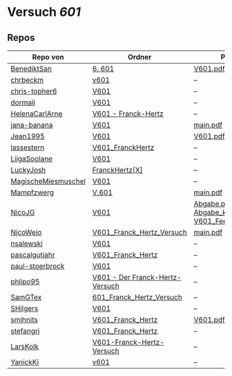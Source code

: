 # Versuch *601*

## Repos

|                     Repo von                     |                                                               Ordner                                                                |                                                                                                                                                                                                                         PDFs                                                                                                                                                                                                                          |
|--------------------------------------------------|-------------------------------------------------------------------------------------------------------------------------------------|-------------------------------------------------------------------------------------------------------------------------------------------------------------------------------------------------------------------------------------------------------------------------------------------------------------------------------------------------------------------------------------------------------------------------------------------------------|
|[BenediktSan](../repo/BenediktSan)                |[6. 601](https://github.com/BenediktSan/AnfaengerPraktikum2020/tree/main/Versuche%20Semester%20IV/6.%20601)                          |[V601.pdf](https://docs.google.com/viewer?url=https://raw.githubusercontent.com/BenediktSan/AnfaengerPraktikum2020/main/Versuche%20Semester%20IV/6.%20601/V601.pdf)                                                                                                                                                                                                                                                                                    |
|[chrbeckm](../repo/chrbeckm)                      |[v601](https://github.com/chrbeckm/anfaenger-praktikum/tree/master/v601)                                                             |–                                                                                                                                                                                                                                                                                                                                                                                                                                                      |
|[chris-topher6](../repo/chris-topher6)            |[V601](https://github.com/chris-topher6/Anfaenger-Praktikum/tree/master/V601)                                                        |–                                                                                                                                                                                                                                                                                                                                                                                                                                                      |
|[dormail](../repo/dormail)                        |[V601](https://github.com/dormail/ap/tree/main/V601)                                                                                 |–                                                                                                                                                                                                                                                                                                                                                                                                                                                      |
|[HelenaCarlArne](../repo/HelenaCarlArne)          |[V601 - Franck-Hertz](https://github.com/HelenaCarlArne/ProtokolleAP/tree/master/V601%20-%20Franck-Hertz)                            |–                                                                                                                                                                                                                                                                                                                                                                                                                                                      |
|[jana-banana](../repo/jana-banana)                |[V601](https://github.com/jana-banana/AP-2020/tree/main/we%20did%20that/V601)                                                        |[main.pdf](https://docs.google.com/viewer?url=https://raw.githubusercontent.com/jana-banana/AP-2020/main/we%20did%20that/V601/build/main.pdf)                                                                                                                                                                                                                                                                                                          |
|[Jean1995](../repo/Jean1995)                      |[V601](https://github.com/Jean1995/Praktikum/tree/master/V601)                                                                       |[V601.pdf](https://docs.google.com/viewer?url=https://raw.githubusercontent.com/Jean1995/Praktikum/master/Protokolle_Fertig/V601.pdf)                                                                                                                                                                                                                                                                                                                  |
|[lassestern](../repo/lassestern)                  |[V601_FranckHertz](https://github.com/lassestern/praktikum-david-lasse/tree/master/V601_FranckHertz)                                 |–                                                                                                                                                                                                                                                                                                                                                                                                                                                      |
|[LiigaSoolane](../repo/LiigaSoolane)              |[V601](https://github.com/LiigaSoolane/Paktikum-mit-dem-Teufel/tree/main/V601)                                                       |–                                                                                                                                                                                                                                                                                                                                                                                                                                                      |
|[LuckyJosh](../repo/LuckyJosh)                    |[FranckHertz[X]](https://github.com/LuckyJosh/APPhysik/tree/master/FranckHertz[X])                                                   |–                                                                                                                                                                                                                                                                                                                                                                                                                                                      |
|[MagischeMiesmuschel](../repo/MagischeMiesmuschel)|[V601](https://github.com/MagischeMiesmuschel/AnfaengerPraktikum/tree/master/V601)                                                   |–                                                                                                                                                                                                                                                                                                                                                                                                                                                      |
|[Mampfzwerg](../repo/Mampfzwerg)                  |[V.601](https://github.com/Mampfzwerg/Praktikum/tree/master/V.601)                                                                   |[main.pdf](https://docs.google.com/viewer?url=https://raw.githubusercontent.com/Mampfzwerg/Praktikum/master/V.601/latex-template/main.pdf)                                                                                                                                                                                                                                                                                                             |
|[NicoJG](../repo/NicoJG)                          |[V601](https://github.com/NicoJG/Anfaengerpraktikum/tree/master/V601)                                                                |[Abgabe.pdf](https://docs.google.com/viewer?url=https://raw.githubusercontent.com/NicoJG/Anfaengerpraktikum/master/V601/Abgabe.pdf)<br/>[Abgabe_korrigiert.pdf](https://docs.google.com/viewer?url=https://raw.githubusercontent.com/NicoJG/Anfaengerpraktikum/master/V601/Abgabe_korrigiert.pdf)<br/>[V601_Feedback.pdf](https://docs.google.com/viewer?url=https://raw.githubusercontent.com/NicoJG/Anfaengerpraktikum/master/V601/V601_Feedback.pdf)|
|[NicoWeio](../repo/NicoWeio)                      |[V601_Franck_Hertz_Versuch](https://github.com/NicoWeio/AP/tree/gh-pages/V601_Franck_Hertz_Versuch)                                  |[main.pdf](https://docs.google.com/viewer?url=https://raw.githubusercontent.com/NicoWeio/AP/gh-pages/V601_Franck_Hertz_Versuch/build/main.pdf)                                                                                                                                                                                                                                                                                                         |
|[nsalewski](../repo/nsalewski)                    |[V601](https://github.com/nsalewski/laboratory/tree/master/V601)                                                                     |–                                                                                                                                                                                                                                                                                                                                                                                                                                                      |
|[pascalgutjahr](../repo/pascalgutjahr)            |[V601_Franck_Hertz](https://github.com/pascalgutjahr/Praktikum-1/tree/master/V601_Franck_Hertz)                                      |–                                                                                                                                                                                                                                                                                                                                                                                                                                                      |
|[paul-stoerbrock](../repo/paul-stoerbrock)        |[V601](https://github.com/paul-stoerbrock/Praktikum/tree/master/V601)                                                                |–                                                                                                                                                                                                                                                                                                                                                                                                                                                      |
|[phlipo95](../repo/phlipo95)                      |[V601 - Der Franck-Hertz-Versuch](https://github.com/phlipo95/AP-Praktikum/tree/master/V601%20-%20Der%20Franck-Hertz-Versuch)        |–                                                                                                                                                                                                                                                                                                                                                                                                                                                      |
|[SamGTex](../repo/SamGTex)                        |[601_Franck_Hertz_Versuch](https://github.com/SamGTex/Physik_Praktikum_Samuel_Max/tree/master/601_Franck_Hertz_Versuch)              |–                                                                                                                                                                                                                                                                                                                                                                                                                                                      |
|[SHilgers](../repo/SHilgers)                      |[V601](https://github.com/SHilgers/Praktikum2/tree/master/V601)                                                                      |–                                                                                                                                                                                                                                                                                                                                                                                                                                                      |
|[smjhnits](../repo/smjhnits)                      |[V601_Franck_Hertz](https://github.com/smjhnits/Praktikum_TU_D_16-17/tree/master/Anf%C3%A4ngerpraktikum/Protokolle/V601_Franck_Hertz)|[V601.pdf](https://docs.google.com/viewer?url=https://raw.githubusercontent.com/smjhnits/Praktikum_TU_D_16-17/master/Anf%C3%A4ngerpraktikum/Fertige%20Protokolle/V601.pdf)                                                                                                                                                                                                                                                                             |
|[stefangri](../repo/stefangri)                    |[V601_Franck_Hertz](https://github.com/stefangri/s_s_productions/tree/master/PHY341/V601_Franck_Hertz)                               |–                                                                                                                                                                                                                                                                                                                                                                                                                                                      |
|[LarsKolk](../repo/LarsKolk)                      |[V601-Franck-Hertz-Versuch](https://github.com/LarsKolk/Anfaengerpraktikum/tree/master/V601-Franck-Hertz-Versuch)                    |–                                                                                                                                                                                                                                                                                                                                                                                                                                                      |
|[YanickKi](../repo/YanickKi)                      |[v601](https://github.com/YanickKi/AP_T_Y/tree/main/v601)                                                                            |–                                                                                                                                                                                                                                                                                                                                                                                                                                                      |
